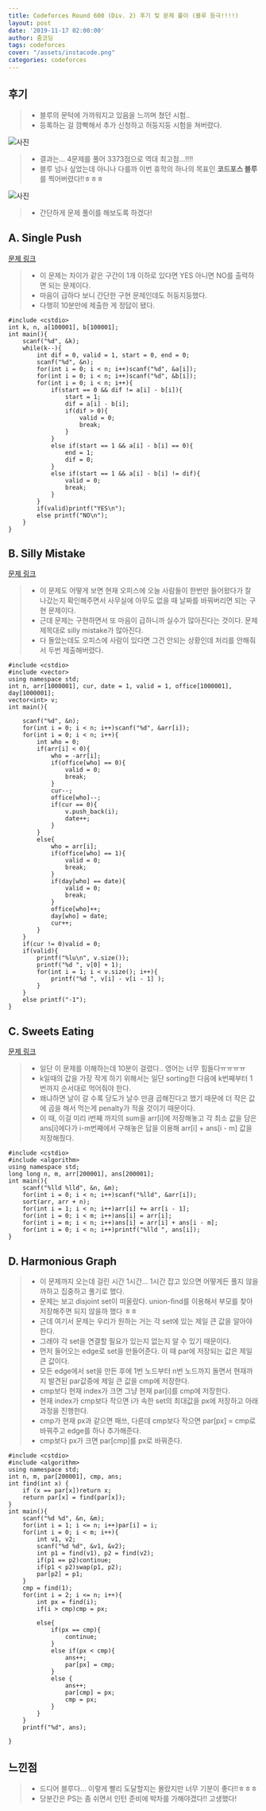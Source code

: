 ```yaml
---
title: Codeforces Round 600 (Div. 2) 후기 및 문제 풀이 (블루 등극!!!!)
layout: post
date: '2019-11-17 02:00:00'
author: 줌코딩
tags: codeforces
cover: "/assets/instacode.png"
categories: codeforces
---
```


## 후기

>* 블루의 문턱에 가까워지고 있음을 느끼며 쳤던 시험..
>* 등록하는 걸 깜빡해서 추가 신청하고 허둥지둥 시험을 쳐버렸다.

![사진](/assets/codeforces-600.png)

>* 결과는... 4문제를 풀어 3373점으로 역대 최고점...!!!!
>* 블루 넘나 싶었는데 아니나 다를까 이번 휴학의 하나의 목표인 **코드포스 블루**를 찍어버렸다!!ㅎㅎㅎ

![사진](/assets/codeforces-600-blue.png)

>* 간단하게 문제 풀이를 해보도록 하겠다!

## A. Single Push

[문제 링크](https://codeforces.com/contest/1253/problem/A)

>* 이 문제는 차이가 같은 구간이 1개 이하로 있다면 YES 아니면 NO를 출력하면 되는 문제이다.
>* 마음이 급하다 보니 간단한 구현 문제인데도 허둥지둥했다.
>* 다행히 10분만에 제출한 게 정답이 됐다.

    #include <cstdio>
    int k, n, a[100001], b[100001];
    int main(){
        scanf("%d", &k);
        while(k--){
            int dif = 0, valid = 1, start = 0, end = 0;
            scanf("%d", &n);
            for(int i = 0; i < n; i++)scanf("%d", &a[i]);
            for(int i = 0; i < n; i++)scanf("%d", &b[i]);
            for(int i = 0; i < n; i++){
                if(start == 0 && dif != a[i] - b[i]){
                    start = 1;
                    dif = a[i] - b[i];
                    if(dif > 0){
                        valid = 0;
                        break;
                    }
                }
                else if(start == 1 && a[i] - b[i] == 0){
                    end = 1;
                    dif = 0;
                }
                else if(start == 1 && a[i] - b[i] != dif){
                    valid = 0;
                    break;
                }
            }
            if(valid)printf("YES\n");
            else printf("NO\n");
        }
    }

## B. Silly Mistake

[문제 링크](https://codeforces.com/contest/1253/problem/B)

>* 이 문제도 어떻게 보면 현재 오피스에 오늘 사람들이 한번만 들어왔다가 잘 나갔는지 확인해주면서 사무실에 아무도 없을 때 날짜를 바꿔버리면 되는 구현 문제이다.
>* 근데 문제는 구현하면서 또 마음이 급하니까 실수가 많아진다는 것이다. 문제 제목대로 silly mistake가 많아진다.
>* 다 돌았는데도 오피스에 사람이 있다면 그건 안되는 상황인데 처리를 안해줘서 두번 제출해버렸다.

    #include <cstdio>
    #include <vector>
    using namespace std;
    int n, arr[1000001], cur, date = 1, valid = 1, office[1000001], day[1000001];
    vector<int> v;
    int main(){

        scanf("%d", &n);
        for(int i = 0; i < n; i++)scanf("%d", &arr[i]);
        for(int i = 0; i < n; i++){
            int who = 0;
            if(arr[i] < 0){
                who = -arr[i];
                if(office[who] == 0){
                    valid = 0;
                    break;
                }
                cur--;
                office[who]--;
                if(cur == 0){
                    v.push_back(i);
                    date++;
                }
            }
            else{
                who = arr[i];
                if(office[who] == 1){
                    valid = 0;
                    break;
                }
                if(day[who] == date){
                    valid = 0;
                    break;
                }
                office[who]++;
                day[who] = date;
                cur++;
            } 
        }
        if(cur != 0)valid = 0;
        if(valid){
            printf("%lu\n", v.size());
            printf("%d ", v[0] + 1);
            for(int i = 1; i < v.size(); i++){
                printf("%d ", v[i] - v[i - 1] );
            }
        }
        else printf("-1");
    }

## C. Sweets Eating

[문제 링크](https://codeforces.com/contest/1253/problem/C)

>* 일단 이 문제를 이해하는데 10분이 걸렸다.. 영어는 너무 힘들다ㅠㅠㅠㅠ
>* k일때의 값을 가장 작게 하기 위해서는 일단 sorting한 다음에 k번째부터 1번까지 순서대로 먹어줘야 한다.
>* 왜냐하면 날이 갈 수록 당도가 날수 만큼 곱해진다고 했기 때문에 더 작은 값에 곱을 해서 먹는게 penalty가 적을 것이기 때문이다.
>* 이 때, 이걸 미리 i번째 까지의 sum을 arr[i]에 저장해놓고 각 최소 값을 담은 ans[i]에다가 i-m번째에서 구해놓은 답을 이용해 arr[i] + ans[i - m] 값을 저장해줬다.

    #include <cstdio>
    #include <algorithm>
    using namespace std;
    long long n, m, arr[200001], ans[200001];
    int main(){
        scanf("%lld %lld", &n, &m);
        for(int i = 0; i < n; i++)scanf("%lld", &arr[i]);
        sort(arr, arr + n);
        for(int i = 1; i < n; i++)arr[i] += arr[i - 1];
        for(int i = 0; i < m; i++)ans[i] = arr[i];
        for(int i = m; i < n; i++)ans[i] = arr[i] + ans[i - m];
        for(int i = 0; i < n; i++)printf("%lld ", ans[i]);
    }

## D. Harmonious Graph

>* 이 문제까지 오는데 걸린 시간 1시간... 1시간 잡고 있으면 어떻게든 풀지 않을까하고 집중하고 풀기로 했다.
>* 문제는 보고 disjoint set이 떠올랐다. union-find를 이용해서 부모를 찾아 저장해주면 되지 않을까 했다 ㅎㅎ
>* 근데 여기서 문제는 우리가 원하는 거는 각 set에 있는 제일 큰 값을 알아야 한다.
>* 그래야 각 set을 연결할 필요가 있는지 없는지 알 수 있기 때문이다.
>* 먼저 들어오는 edge로 set을 만들어준다. 이 때 par에 저장되는 값은 제일 큰 값이다.
>* 모든 edge에서 set을 만든 후에 1번 노드부터 n번 노드까지 돌면서 현재까지 발견된 par값중에 제일 큰 값을 cmp에 저장한다.
>* cmp보다 현재 index가 크면 그냥 현재 par[i]를 cmp에 저장한다.
>* 현재 index가 cmp보다 작으면 i가 속한 set의 최대값을 px에 저장하고 아래 과정을 진행한다.
>* cmp가 현재 px과 같으면 패쓰, 다른데 cmp보다 작으면 par[px] = cmp로 바꿔주고 edge를 하나 추가해준다.
>* cmp보다 px가 크면 par[cmp]를 px로 바꿔준다.

    #include <cstdio>
    #include <algorithm>
    using namespace std;
    int n, m, par[200001], cmp, ans;
    int find(int x) {
        if (x == par[x])return x;
        return par[x] = find(par[x]);
    }
    int main(){
        scanf("%d %d", &n, &m);
        for(int i = 1; i <= n; i++)par[i] = i;
        for(int i = 0; i < m; i++){
            int v1, v2;
            scanf("%d %d", &v1, &v2);
            int p1 = find(v1), p2 = find(v2);
            if(p1 == p2)continue;
            if(p1 < p2)swap(p1, p2);
            par[p2] = p1;
        }
        cmp = find(1);
        for(int i = 2; i <= n; i++){
            int px = find(i);
            if(i > cmp)cmp = px;
            
            else{
                if(px == cmp){
                    continue;
                }
                else if(px < cmp){
                    ans++;
                    par[px] = cmp;
                }
                else {
                    ans++;
                    par[cmp] = px;
                    cmp = px;
                }
            }
        }
        printf("%d", ans);
        
    }

## 느낀점

>* 드디어 블루다... 이렇게 빨리 도달할지는 몰랐지만 너무 기분이 좋다!!ㅎㅎㅎ
>* 당분간은 PS는 좀 쉬면서 인턴 준비에 박차를 가해야겠다!! 고생했다!

